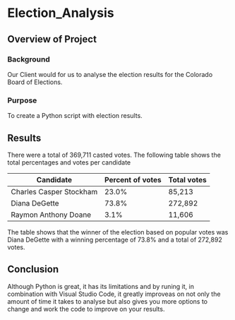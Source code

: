# Election_Analysis
## Overview of Project
### Background

Our Client would for us to analyse the election results for the Colorado Board of Elections. 

### Purpose

To create a Python script with election results.

## Results

There were a total of 369,711 casted votes. The following table shows the total percentages and votes per candidate

Candidate | Percent of votes | Total votes
------------ | -------------| -------------
Charles Casper Stockham | 23.0% | 85,213
Diana DeGette | 73.8% | 272,892
Raymon Anthony Doane | 3.1% | 11,606


The table shows that the winner of the election based on popular votes was Diana DeGette with a winning percentage of 73.8% and a total of 272,892 votes.

## Conclusion

Although Python is great, it has its limitations and by runing it, in combination with Visual Studio Code, it greatly improveas on not only the amount of time it takes to analyse but also gives you more options to change and work the code to improve on your results.
